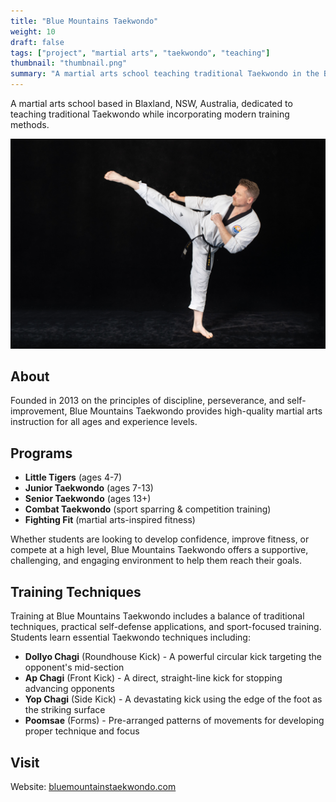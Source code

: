 ```yaml
---
title: "Blue Mountains Taekwondo"
weight: 10
draft: false
tags: ["project", "martial arts", "taekwondo", "teaching"]
thumbnail: "thumbnail.png"
summary: "A martial arts school teaching traditional Taekwondo in the Blue Mountains, NSW."
---
```


A martial arts school based in Blaxland, NSW, Australia, dedicated to teaching traditional Taekwondo while incorporating modern training methods.

![Roundhouse kick demonstration](roundhouse-kick.jpg)

## About

Founded in 2013 on the principles of discipline, perseverance, and self-improvement, Blue Mountains Taekwondo provides high-quality martial arts instruction for all ages and experience levels.

## Programs

- **Little Tigers** (ages 4-7)
- **Junior Taekwondo** (ages 7-13)
- **Senior Taekwondo** (ages 13+)
- **Combat Taekwondo** (sport sparring & competition training)
- **Fighting Fit** (martial arts-inspired fitness)

Whether students are looking to develop confidence, improve fitness, or compete at a high level, Blue Mountains Taekwondo offers a supportive, challenging, and engaging environment to help them reach their goals.

## Training Techniques

Training at Blue Mountains Taekwondo includes a balance of traditional techniques, practical self-defense applications, and sport-focused training. Students learn essential Taekwondo techniques including:

- **Dollyo Chagi** (Roundhouse Kick) - A powerful circular kick targeting the opponent's mid-section
- **Ap Chagi** (Front Kick) - A direct, straight-line kick for stopping advancing opponents
- **Yop Chagi** (Side Kick) - A devastating kick using the edge of the foot as the striking surface
- **Poomsae** (Forms) - Pre-arranged patterns of movements for developing proper technique and focus

## Visit

Website: [bluemountainstaekwondo.com](https://bluemountainstaekwondo.com)